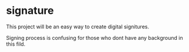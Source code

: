 # signature
This project will be an easy way to create digital signitures.

Signing process is confusing for those who dont have any background in this fild.
